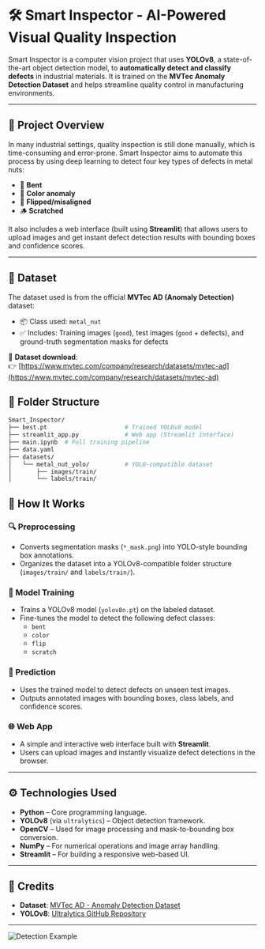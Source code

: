 # 🛠️ Smart Inspector - AI-Powered Visual Quality Inspection

Smart Inspector is a computer vision project that uses **YOLOv8**, a state-of-the-art object detection model, to **automatically detect and classify defects** in industrial materials. It is trained on the **MVTec Anomaly Detection Dataset** and helps streamline quality control in manufacturing environments.

---

## 📌 Project Overview

In many industrial settings, quality inspection is still done manually, which is time-consuming and error-prone. Smart Inspector aims to automate this process by using deep learning to detect four key types of defects in metal nuts:

- 🔧 **Bent**
- 🎨 **Color anomaly**
- 🔄 **Flipped/misaligned**
- 🪵 **Scratched**

It also includes a web interface (built using **Streamlit**) that allows users to upload images and get instant defect detection results with bounding boxes and confidence scores.

---

## 📂 Dataset

The dataset used is from the official **MVTec AD (Anomaly Detection)** dataset:

- 📦 Class used: `metal_nut`
- ✅ Includes: Training images (`good`), test images (`good` + defects), and ground-truth segmentation masks for defects

🔗 **Dataset download**:  
👉 [https://www.mvtec.com/company/research/datasets/mvtec-ad](https://www.mvtec.com/company/research/datasets/mvtec-ad)


## 📁 Folder Structure

```bash
Smart_Inspector/
├── best.pt                      # Trained YOLOv8 model
├── streamlit_app.py             # Web app (Streamlit interface)
├── main.ipynb  # Full training pipeline
├── data.yaml
├── datasets/
│   └── metal_nut_yolo/          # YOLO-compatible dataset
│       ├── images/train/
│       └── labels/train/

```


## 🚀 How It Works

### 🔍 Preprocessing
- Converts segmentation masks (`*_mask.png`) into YOLO-style bounding box annotations.
- Organizes the dataset into a YOLOv8-compatible folder structure (`images/train/` and `labels/train/`).

### 🧠 Model Training
- Trains a YOLOv8 model (`yolov8n.pt`) on the labeled dataset.
- Fine-tunes the model to detect the following defect classes:
  - `bent`
  - `color`
  - `flip`
  - `scratch`

### 🧪 Prediction
- Uses the trained model to detect defects on unseen test images.
- Outputs annotated images with bounding boxes, class labels, and confidence scores.

### 🌐 Web App
- A simple and interactive web interface built with **Streamlit**.
- Users can upload images and instantly visualize defect detections in the browser.

---

## ⚙️ Technologies Used

- **Python** – Core programming language.
- **YOLOv8** (via `ultralytics`) – Object detection framework.
- **OpenCV** – Used for image processing and mask-to-bounding box conversion.
- **NumPy** – For numerical operations and image array handling.
- **Streamlit** – For building a responsive web-based UI.

---

## 🧠 Credits

- **Dataset**: [MVTec AD - Anomaly Detection Dataset](https://www.mvtec.com/company/research/datasets/mvtec-ad)
- **YOLOv8**: [Ultralytics GitHub Repository](https://github.com/ultralytics/ultralytics)


---

![Detection Example](assets/train_batch481.jpg)

